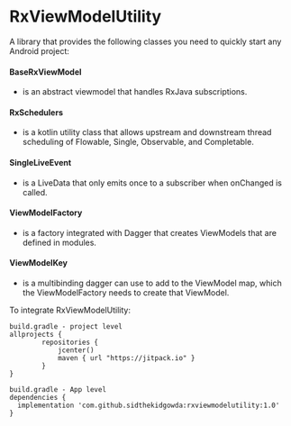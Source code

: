 # RxViewModelUtility

A library that provides the following classes you need to quickly start any Android project:

  #### BaseRxViewModel
  - is an abstract viewmodel that handles RxJava subscriptions.
  
  #### RxSchedulers 
  - is a kotlin utility class that allows upstream and downstream thread scheduling of Flowable, Single, Observable, and Completable.
  
  #### SingleLiveEvent 
  - is a LiveData that only emits once to a subscriber when onChanged is called.
  
  #### ViewModelFactory 
  - is a factory integrated with Dagger that creates ViewModels that are defined in modules.
  
  #### ViewModelKey 
  - is a multibinding dagger can use to add to the ViewModel map, which the ViewModelFactory needs to create that ViewModel. 
  

To integrate RxViewModelUtility:

```
build.gradle - project level
allprojects {
        repositories {
            jcenter()
            maven { url "https://jitpack.io" }
        }
}

build.gradle - App level
dependencies {
  implementation 'com.github.sidthekidgowda:rxviewmodelutility:1.0'
}
```
